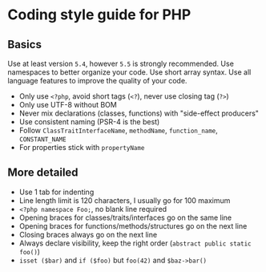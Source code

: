 # Coding style guide for PHP

## Basics

Use at least version `5.4`, however `5.5` is strongly recommended.
Use namespaces to better organize your code. Use short array syntax.
Use all language features to improve the quality of your code.

+ Only use `<?php`, avoid short tags (`<?`), never use closing tag (`?>`)
+ Only use UTF-8 without BOM
+ Never mix declarations (classes, functions) with "side-effect producers"
+ Use consistent naming (PSR-4 is the best)
+ Follow `ClassTraitInterfaceName`, `methodName`, `function_name`, `CONSTANT_NAME`
+ For properties stick with `propertyName`

## More detailed

+ Use 1 tab for indenting
+ Line length limit is 120 characters, I usually go for 100 maximum
+ `<?php namespace Foo;`, no blank line required
+ Opening braces for classes/traits/interfaces go on the same line
+ Opening braces for functions/methods/structures go on the next line
+ Closing braces always go on the next line
+ Always declare visibility, keep the right order (`abstract public static foo()`) 
+ `isset ($bar)` and `if ($foo)` but `foo(42)` and `$baz->bar()` 

